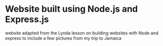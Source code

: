 # Website built using Node.js and Express.js
website adapted from the Lynda lesson on building websites with Node and express to include a few pictures from my trip to Jamaica
